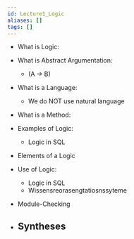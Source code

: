 ```yaml
---
id: Lecture1_Logic
aliases: []
tags: []
---
```


- What is Logic:

- What is Abstract Argumentation:
    - (A -> B)
    
- What is a Language:
    - We do NOT use natural language

- What is a Method:

- Examples of Logic:
     - Logic in SQL 


- Elements of a Logic

- Use of Logic:
    - Logic in SQL
    - Wissensreorasengtatiosnssyteme

- Module-Checking
    
- Syntheses 
    - 


